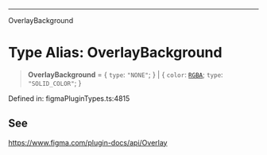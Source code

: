 ---

OverlayBackground

# Type Alias: OverlayBackground

> **OverlayBackground** = \{ `type`: `"NONE"`; \} \| \{ `color`: [`RGBA`](../interfaces/RGBA.md); `type`: `"SOLID_COLOR"`; \}

Defined in: figmaPluginTypes.ts:4815

## See

https://www.figma.com/plugin-docs/api/Overlay

